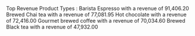 Top Revenue Product Types :
Barista Espresso with a revenue of 91,406.20
Brewed Chai tea with a revenue of 77,081.95
Hot chocolate with a revenue of 72,416.00
Gourmet brewed coffee with a revenue of 70,034.60
Brewed Black tea with a revenue of 47,932.00
 

